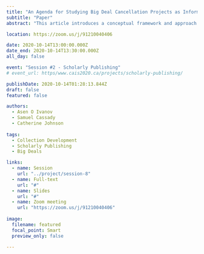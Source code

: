 ```yaml
---
title: "An Agenda for Studying Big Deal Cancellation Projects as Information Practice"
subtitle: "Paper"
abstract: "This article introduces a conceptual framework and approach for studying the information and decision-making practices of academic librarians involved in big deal cancellation projects—a type of collection malmanagement projects that are today prevalent across academic libraries in North America. We describe the nature and dynamics of big deal cancellation projects and conceptualize the quantitative and qualitative evaluations they entail. Predicated on this account, we present a theoretical and methodological agenda for empirical research. This conceptual paper goal, thus, is to describe and conceptualize big deal cancellation projects as an object of empirical research and to offer a perspective on how they can be studied as a type of information practice."

location: https://zoom.us/j/91210040406

date: 2020-10-14T13:00:00.000Z
date_end: 2020-10-14T13:30:00.000Z
all_day: false

event: "Session #2 - Scholarly Publishing"
# event_url: https/www.cais2020.ca/projects/scholarly-publishing/

publishDate: 2020-10-14T01:28:13.844Z
draft: false
featured: false

authors:
  - Asen O Ivanov
  - Samuel Cassady
  - Catherine Johnson
  
tags:
  - Collection Development
  - Scholarly Publishing
  - Big Deals

links:
  - name: Session
    url: "../project/session-8"
  - name: Full-text
    url: "#"
  - name: Slides
    url: "#"
  - name: Zoom meeting
    url: "https://zoom.us/j/91210040406"
  
image:
  filename: featured
  focal_point: Smart
  preview_only: false
  
---
```

